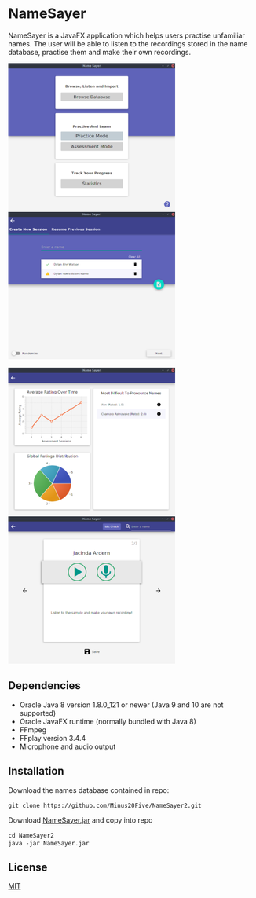 # NameSayer

NameSayer is a JavaFX application which helps users practise unfamiliar names. The user will be able to listen to the recordings stored in the name database, practise them and make their own recordings.

<p float="left">
  <img width="340" height="300" src="./screenshots/ScreenShot1.png?raw=true"/>
  <img width="340" height="300" src="./screenshots/ScreenShot2.png?raw=true"/>
</p>
<p float="left">
  <img width="340" height="300" src="./screenshots/ScreenShot3.png?raw=true"/>
  <img width="340" height="300" src="./screenshots/ScreenShot4.png?raw=true"/>
</p>


## Dependencies
- Oracle Java 8 version 1.8.0_121 or newer (Java 9 and 10 are not supported)
- Oracle JavaFX runtime (normally bundled with Java 8)
- FFmpeg
- FFplay version 3.4.4
- Microphone and audio output

## Installation
Download the names database contained in repo:
```
git clone https://github.com/Minus20Five/NameSayer2.git
```
Download [NameSayer.jar](https://github.com/Minus20Five/NameSayer2/releases/latest) and copy into repo 

```
cd NameSayer2
java -jar NameSayer.jar
```


## License
[MIT](https://choosealicense.com/licenses/mit/)
